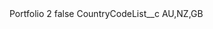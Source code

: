 <?xml version="1.0" encoding="UTF-8"?>
<CustomMetadata xmlns="http://soap.sforce.com/2006/04/metadata" xmlns:xsi="http://www.w3.org/2001/XMLSchema-instance" xmlns:xsd="http://www.w3.org/2001/XMLSchema">
    <label>Portfolio 2</label>
    <protected>false</protected>
    <values>
        <field>CountryCodeList__c</field>
        <value xsi:type="xsd:string">AU,NZ,GB</value>
    </values>
</CustomMetadata>
